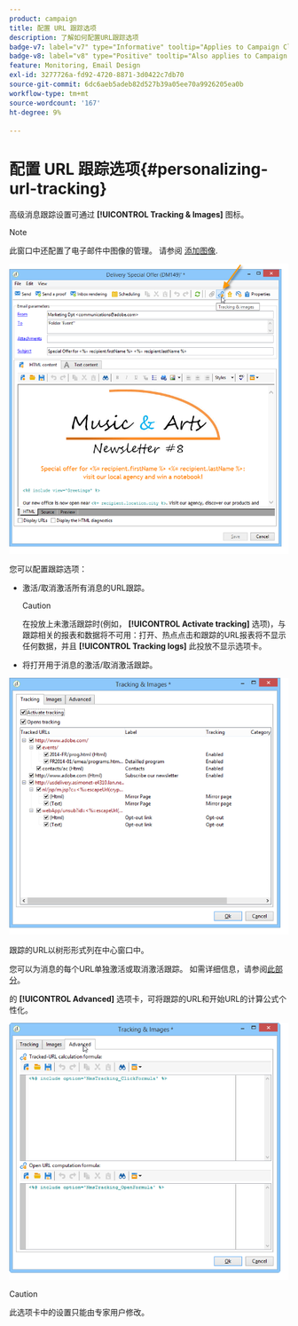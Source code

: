 ```yaml
---
product: campaign
title: 配置 URL 跟踪选项
description: 了解如何配置URL跟踪选项
badge-v7: label="v7" type="Informative" tooltip="Applies to Campaign Classic v7"
badge-v8: label="v8" type="Positive" tooltip="Also applies to Campaign v8"
feature: Monitoring, Email Design
exl-id: 3277726a-fd92-4720-8871-3d0422c7db70
source-git-commit: 6dc6aeb5adeb82d527b39a05ee70a9926205ea0b
workflow-type: tm+mt
source-wordcount: '167'
ht-degree: 9%

---
```


# 配置 URL 跟踪选项{#personalizing-url-tracking}



高级消息跟踪设置可通过 **[!UICONTROL Tracking & Images]** 图标。

>[!NOTE]
>
>此窗口中还配置了电子邮件中图像的管理。 请参阅 [添加图像](defining-the-email-content.md#adding-images).

![](assets/s_ncs_user_email_del_tracking_ico.png)

您可以配置跟踪选项：

* 激活/取消激活所有消息的URL跟踪。

   >[!CAUTION]
   >
   >在投放上未激活跟踪时(例如， **[!UICONTROL Activate tracking]** 选项)，与跟踪相关的报表和数据将不可用：打开、热点点击和跟踪的URL报表将不显示任何数据，并且 **[!UICONTROL Tracking logs]** 此投放不显示选项卡。

* 将打开用于消息的激活/取消激活跟踪。

![](assets/s_ncs_user_email_del_tracking_param.png)

跟踪的URL以树形形式列在中心窗口中。

您可以为消息的每个URL单独激活或取消激活跟踪。 如需详细信息，请参阅[此部分](how-to-configure-tracked-links.md)。

的 **[!UICONTROL Advanced]** 选项卡，可将跟踪的URL和开始URL的计算公式个性化。

![](assets/s_ncs_user_email_del_tracking_param_adv.png)

>[!CAUTION]
>
>此选项卡中的设置只能由专家用户修改。
